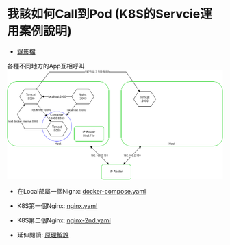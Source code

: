 # 我該如何Call到Pod (K8S的Servcie運用案例說明)

- [錄影檔](https://drive.google.com/file/d/1NdGPFgbiGnWBeU3_r5XbELkCZwE0-2nP/view?usp=drive_link)

各種不同地方的App互相呼叫
![container_on_local.drawio.png](container_on_local.drawio.png)

- 在Local部屬一個Nignx: [docker-compose.yaml](docker-compose.yaml)


- K8S第一個Nginx: [nginx.yaml](nginx.yaml)
- K8S第二個Nginx: [nginx-2nd.yaml](nginx-2nd.yaml)


- 延伸閱讀: [原理解說](https://godleon.github.io/blog/Kubernetes/k8s-Service-Overview/)